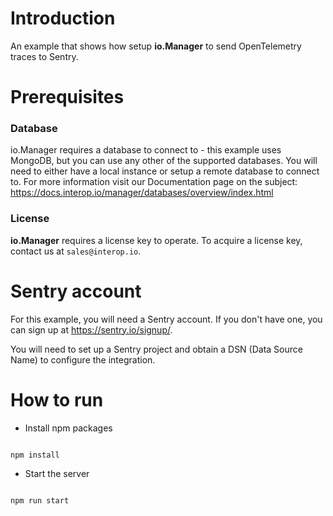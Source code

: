 # Introduction

An example that shows how setup **io.Manager** to send OpenTelemetry traces to Sentry.

# Prerequisites

### Database

io.Manager requires a database to connect to - this example uses MongoDB, but you can use any other of the supported databases. You will need to either have a local instance or setup a remote database to connect to. For more information visit our Documentation page on the subject: https://docs.interop.io/manager/databases/overview/index.html

### License

**io.Manager** requires a license key to operate. To acquire a license key, contact us at `sales@interop.io`.

# Sentry account

For this example, you will need a Sentry account. If you don't have one, you can sign up at https://sentry.io/signup/.

You will need to set up a Sentry project and obtain a DSN (Data Source Name) to configure the integration.

# How to run

- Install npm packages

```sh

npm install

```

- Start the server

```sh

npm run start

```
